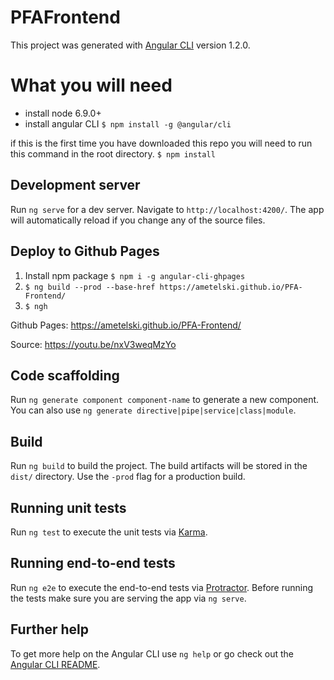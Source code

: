 # PFAFrontend

This project was generated with [Angular CLI](https://github.com/angular/angular-cli) version 1.2.0.

# What you will need
- install node 6.9.0+ 
- install angular CLI  ```$ npm install -g @angular/cli ```

if this is the first time you have downloaded this repo you will need to run this command in the root directory. 
```$ npm install ```

## Development server

Run `ng serve` for a dev server. Navigate to `http://localhost:4200/`. The app will automatically reload if you change any of the source files.

## Deploy to Github Pages

1. Install npm package `$ npm i -g angular-cli-ghpages`
2. `$ ng build --prod --base-href https://ametelski.github.io/PFA-Frontend/`
3. `$ ngh`

Github Pages: https://ametelski.github.io/PFA-Frontend/

Source: https://youtu.be/nxV3weqMzYo 

## Code scaffolding

Run `ng generate component component-name` to generate a new component. You can also use `ng generate directive|pipe|service|class|module`.

## Build

Run `ng build` to build the project. The build artifacts will be stored in the `dist/` directory. Use the `-prod` flag for a production build.

## Running unit tests

Run `ng test` to execute the unit tests via [Karma](https://karma-runner.github.io).

## Running end-to-end tests

Run `ng e2e` to execute the end-to-end tests via [Protractor](http://www.protractortest.org/).
Before running the tests make sure you are serving the app via `ng serve`.

## Further help

To get more help on the Angular CLI use `ng help` or go check out the [Angular CLI README](https://github.com/angular/angular-cli/blob/master/README.md).
